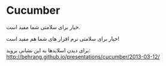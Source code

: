 # Cucumber

خیار برای سلامتی شما مفید است.

خیار برای سلامتی نرم افزار های شما هم مفید است!

برای دیدن اسلایدها به این نشانی بروید: http://behrang.github.io/presentations/cucumber/2013-03-12/
